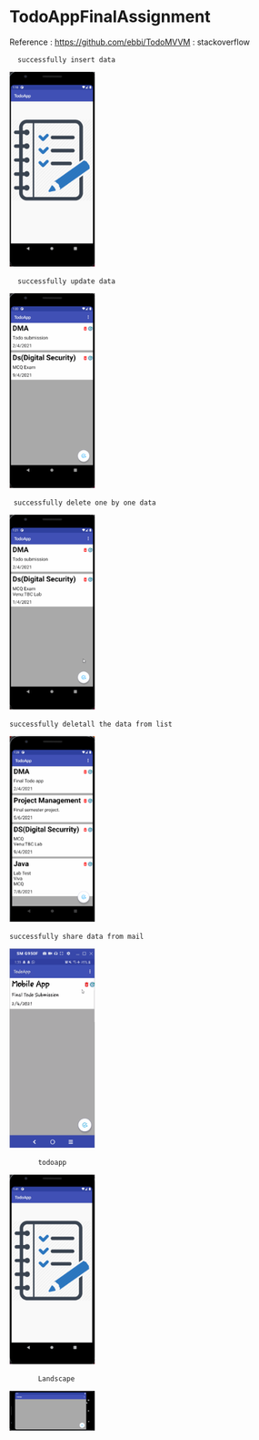 # TodoAppFinalAssignment


Reference : https://github.com/ebbi/TodoMVVM
          : stackoverflow
          
      successfully insert data
 <img src="InsertData.gif" width="150">
    
      successfully update data
 <img src="UpdateData.gif" width="150">
   
     successfully delete one by one data
 <img src="DeleteData.gif" width="150">

    successfully deletall the data from list
 <img src="deletall.gif" width="150">

    successfully share data from mail
 <img src="sharedata.gif" width="150">
 
           todoapp
 <img src="TodoFinalGif.gif" width="150">
 
           Landscape
  <img src="Landscape.gif" width="150">

